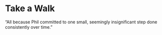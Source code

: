 # Take a Walk

“All because Phil committed to one small, seemingly insignificant step done consistently over time.”

